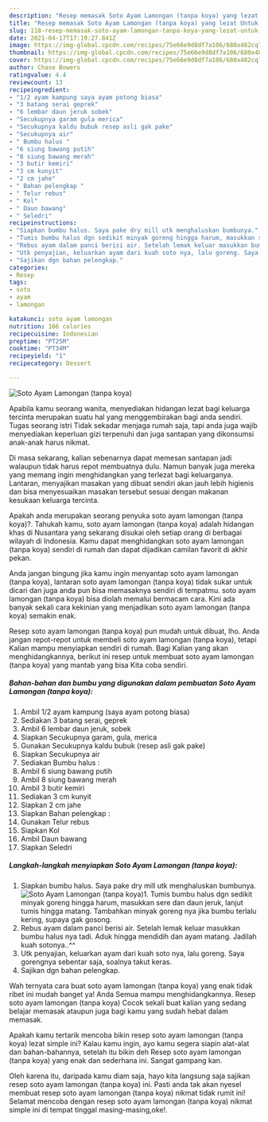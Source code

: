 ```yaml
---
description: "Resep memasak Soto Ayam Lamongan (tanpa koya) yang lezat Untuk Jualan"
title: "Resep memasak Soto Ayam Lamongan (tanpa koya) yang lezat Untuk Jualan"
slug: 118-resep-memasak-soto-ayam-lamongan-tanpa-koya-yang-lezat-untuk-jualan
date: 2021-04-17T17:19:27.841Z
image: https://img-global.cpcdn.com/recipes/75e66e9d8df7a106/680x482cq70/soto-ayam-lamongan-tanpa-koya-foto-resep-utama.jpg
thumbnail: https://img-global.cpcdn.com/recipes/75e66e9d8df7a106/680x482cq70/soto-ayam-lamongan-tanpa-koya-foto-resep-utama.jpg
cover: https://img-global.cpcdn.com/recipes/75e66e9d8df7a106/680x482cq70/soto-ayam-lamongan-tanpa-koya-foto-resep-utama.jpg
author: Chase Bowers
ratingvalue: 4.4
reviewcount: 13
recipeingredient:
- "1/2 ayam kampung saya ayam potong biasa"
- "3 batang serai geprek"
- "6 lembar daun jeruk sobek"
- "Secukupnya garam gula merica"
- "Secukupnya kaldu bubuk resep asli gak pake"
- "Secukupnya air"
- " Bumbu halus "
- "6 siung bawang putih"
- "8 siung bawang merah"
- "3 butir kemiri"
- "3 cm kunyit"
- "2 cm jahe"
- " Bahan pelengkap "
- " Telur rebus"
- " Kol"
- " Daun bawang"
- " Seledri"
recipeinstructions:
- "Siapkan bumbu halus. Saya pake dry mill utk menghaluskan bumbunya."
- "Tumis bumbu halus dgn sedikit minyak goreng hingga harum, masukkan sere dan daun jeruk, lanjut tumis hingga matang. Tambahkan minyak goreng nya jika bumbu terlalu kering, supaya gak gosong."
- "Rebus ayam dalam panci berisi air. Setelah lemak keluar masukkan bumbu halus nya tadi. Aduk hingga mendidih dan ayam matang. Jadilah kuah sotonya..^^"
- "Utk penyajian, keluarkan ayam dari kuah soto nya, lalu goreng. Saya gorengnya sebentar saja, soalnya takut keras."
- "Sajikan dgn bahan pelengkap."
categories:
- Resep
tags:
- soto
- ayam
- lamongan

katakunci: soto ayam lamongan 
nutrition: 166 calories
recipecuisine: Indonesian
preptime: "PT25M"
cooktime: "PT34M"
recipeyield: "1"
recipecategory: Dessert

---
```



![Soto Ayam Lamongan (tanpa koya)](https://img-global.cpcdn.com/recipes/75e66e9d8df7a106/680x482cq70/soto-ayam-lamongan-tanpa-koya-foto-resep-utama.jpg)

Apabila kamu seorang wanita, menyediakan hidangan lezat bagi keluarga tercinta merupakan suatu hal yang menggembirakan bagi anda sendiri. Tugas seorang istri Tidak sekadar menjaga rumah saja, tapi anda juga wajib menyediakan keperluan gizi terpenuhi dan juga santapan yang dikonsumsi anak-anak harus nikmat.

Di masa  sekarang, kalian sebenarnya dapat memesan santapan jadi walaupun tidak harus repot membuatnya dulu. Namun banyak juga mereka yang memang ingin menghidangkan yang terlezat bagi keluarganya. Lantaran, menyajikan masakan yang dibuat sendiri akan jauh lebih higienis dan bisa menyesuaikan masakan tersebut sesuai dengan makanan kesukaan keluarga tercinta. 



Apakah anda merupakan seorang penyuka soto ayam lamongan (tanpa koya)?. Tahukah kamu, soto ayam lamongan (tanpa koya) adalah hidangan khas di Nusantara yang sekarang disukai oleh setiap orang di berbagai wilayah di Indonesia. Kamu dapat menghidangkan soto ayam lamongan (tanpa koya) sendiri di rumah dan dapat dijadikan camilan favorit di akhir pekan.

Anda jangan bingung jika kamu ingin menyantap soto ayam lamongan (tanpa koya), lantaran soto ayam lamongan (tanpa koya) tidak sukar untuk dicari dan juga anda pun bisa memasaknya sendiri di tempatmu. soto ayam lamongan (tanpa koya) bisa diolah memalui bermacam cara. Kini ada banyak sekali cara kekinian yang menjadikan soto ayam lamongan (tanpa koya) semakin enak.

Resep soto ayam lamongan (tanpa koya) pun mudah untuk dibuat, lho. Anda jangan repot-repot untuk membeli soto ayam lamongan (tanpa koya), tetapi Kalian mampu menyiapkan sendiri di rumah. Bagi Kalian yang akan menghidangkannya, berikut ini resep untuk membuat soto ayam lamongan (tanpa koya) yang mantab yang bisa Kita coba sendiri.

<!--inarticleads1-->

##### Bahan-bahan dan bumbu yang digunakan dalam pembuatan Soto Ayam Lamongan (tanpa koya):

1. Ambil 1/2 ayam kampung (saya ayam potong biasa)
1. Sediakan 3 batang serai, geprek
1. Ambil 6 lembar daun jeruk, sobek
1. Siapkan Secukupnya garam, gula, merica
1. Gunakan Secukupnya kaldu bubuk (resep asli gak pake)
1. Siapkan Secukupnya air
1. Sediakan  Bumbu halus :
1. Ambil 6 siung bawang putih
1. Ambil 8 siung bawang merah
1. Ambil 3 butir kemiri
1. Sediakan 3 cm kunyit
1. Siapkan 2 cm jahe
1. Siapkan  Bahan pelengkap :
1. Gunakan  Telur rebus
1. Siapkan  Kol
1. Ambil  Daun bawang
1. Siapkan  Seledri




<!--inarticleads2-->

##### Langkah-langkah menyiapkan Soto Ayam Lamongan (tanpa koya):

1. Siapkan bumbu halus. Saya pake dry mill utk menghaluskan bumbunya.
<img src="https://img-global.cpcdn.com/steps/dad352650d9b8c8d/160x128cq70/soto-ayam-lamongan-tanpa-koya-langkah-memasak-1-foto.jpg" alt="Soto Ayam Lamongan (tanpa koya)">1. Tumis bumbu halus dgn sedikit minyak goreng hingga harum, masukkan sere dan daun jeruk, lanjut tumis hingga matang. Tambahkan minyak goreng nya jika bumbu terlalu kering, supaya gak gosong.
1. Rebus ayam dalam panci berisi air. Setelah lemak keluar masukkan bumbu halus nya tadi. Aduk hingga mendidih dan ayam matang. Jadilah kuah sotonya..^^
1. Utk penyajian, keluarkan ayam dari kuah soto nya, lalu goreng. Saya gorengnya sebentar saja, soalnya takut keras.
1. Sajikan dgn bahan pelengkap.




Wah ternyata cara buat soto ayam lamongan (tanpa koya) yang enak tidak ribet ini mudah banget ya! Anda Semua mampu menghidangkannya. Resep soto ayam lamongan (tanpa koya) Cocok sekali buat kalian yang sedang belajar memasak ataupun juga bagi kamu yang sudah hebat dalam memasak.

Apakah kamu tertarik mencoba bikin resep soto ayam lamongan (tanpa koya) lezat simple ini? Kalau kamu ingin, ayo kamu segera siapin alat-alat dan bahan-bahannya, setelah itu bikin deh Resep soto ayam lamongan (tanpa koya) yang enak dan sederhana ini. Sangat gampang kan. 

Oleh karena itu, daripada kamu diam saja, hayo kita langsung saja sajikan resep soto ayam lamongan (tanpa koya) ini. Pasti anda tak akan nyesel membuat resep soto ayam lamongan (tanpa koya) nikmat tidak rumit ini! Selamat mencoba dengan resep soto ayam lamongan (tanpa koya) nikmat simple ini di tempat tinggal masing-masing,oke!.

